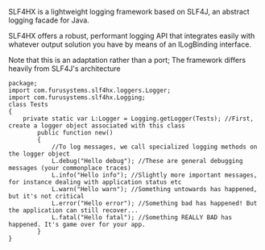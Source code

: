 SLF4HX is a lightweight logging framework based on SLF4J, an abstract logging facade for Java.

SLF4HX offers a robust, performant logging API that integrates easily with whatever output solution you have by means of an ILogBinding interface.

Note that this is an adaptation rather than a port; The framework differs heavily from SLF4J's architecture

```
package;
import com.furusystems.slf4hx.loggers.Logger;
import com.furusystems.slf4hx.Logging;
class Tests 
{
  	private static var L:Logger = Logging.getLogger(Tests); //First, create a logger object associated with this class
		public function new() 
		{
			//To log messages, we call specialized logging methods on the logger object             
			L.debug("Hello debug"); //These are general debugging messages (your commonplace traces)
			L.info("Hello info"); //Slightly more important messages, for instance dealing with application status etc
			L.warn("Hello warn"); //Something untowards has happened, but it's not critical
			L.error("Hello error"); //Something bad has happened! But the application can still recover...
			L.fatal("Hello fatal"); //Something REALLY BAD has happened. It's game over for your app.
		}
}
```
